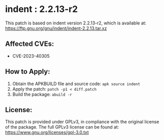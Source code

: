 # indent : 2.2.13-r2

This patch is based on indent version 2.2.13-r2, which is available at:
https://ftp.gnu.org/gnu/indent/indent-2.2.13.tar.xz

## Affected CVEs:
- CVE-2023-40305

## How to Apply:
1. Obtain the APKBUILD file and source code: `apk source indent`
2. Apply the patch: `patch -p1 < diff.patch`
3. Build the package: `abuild -r`

## License:
This patch is provided under GPLv3, in compliance with the original license of the package.
The full GPLv3 license can be found at: https://www.gnu.org/licenses/gpl-3.0.txt
